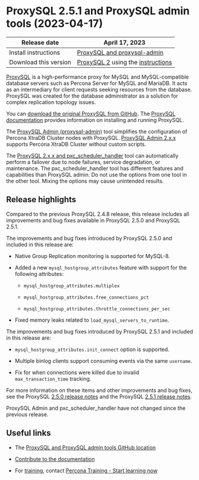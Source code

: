 # ProxySQL 2.5.1 and ProxySQL admin tools (2023-04-17)

| Release date | April 17, 2023 |
|---|---|
| Install instructions | [ProxySQL and proxysql-admin](https://docs.percona.com/proxysql/install-v2.html) |
| Download this version | [ProxySQL 2](https://www.percona.com/download-proxysql) using the [instructions](https://docs.percona.com/proxysql/where-to-download-proxysql.html)|

[ProxySQL](https://proxysql.com/) is a high-performance proxy for MySQL and MySQL-compatible database servers such as Percona Server for MySQL and MariaDB. It acts as an intermediary for client requests seeking resources from the database. ProxySQL was created for the database administrator as a solution for complex replication topology issues. 

You can [download the original ProxySQL from GitHub](https://github.com/sysown/proxysql/releases). The [ProxySQL documentation](https://proxysql.com/documentation/) provides information on installing and running ProxySQL. 

The [ProxySQL Admin (proxysql-admin)](proxysql-admin-tool-v2-config.md) tool simplifies the configuration of Percona XtraDB Cluster nodes with ProxySQL. [ProxySQL Admin 2.x.x](proxysql-admin-tool-functions.md) supports Percona XtraDB Cluster without custom scripts.

The [ProxySQL 2.x.x and pxc_scheduler_handler](psh-overview.md) tool can automatically perform a failover due to node failures, service degradation, or maintenance. The pxc_scheduler_handler tool has different features and capabilities than ProxySQL admin. Do not use the options from one tool in the other tool. Mixing the options may cause unintended results.

## Release highlights

Compared to the previous ProxySQL 2.4.8 release, this release includes all improvements and bug fixes available in ProxySQL 2.5.0 and ProxySQL 2.5.1.

The improvements and bug fixes introduced by ProxySQL 2.5.0 and included in this release are:

* Native Group Replication monitoring is supported for MySQL-8. 

* Added a new `mysql_hostgroup_attributes` feature with support for the following attributes:

    * `mysql_hostgroup_attributes.multiplex`

    * `mysql_hostgroup_attributes.free_connections_pct`

    * `mysql_hostgroup_attributes.throttle_connections_per_sec`

* Fixed memory leaks related to `load_mysql_servers_to_runtime`.

The improvements and bug fixes introduced by ProxySQL 2.5.1 and included in this release are:

* `mysql_hostgroup_attributes.init_connect` option is supported.

* Multiple binlog clients support consuming events via the same `username`.

* Fix for when connections were killed due to invalid `max_transaction_time` tracking.

For more information on these items and other improvements and bug fixes, see the ProxySQL [2.5.0 release notes](https://github.com/sysown/proxysql/releases/tag/v2.5.0) and the ProxySQL [2.5.1 release notes](https://github.com/sysown/proxysql/releases/tag/v2.5.1).

ProxySQL Admin and pxc_scheduler_handler have not changed since the previous release.

## Useful links

* The [ProxySQL and ProxySQL admin tools GitHub location](https://github.com/percona/proxysql-admin-tool)

* [Contribute to the documentation](https://github.com/percona/proxysql-admin-tool-doc/blob/main/contributing.md)

* For [training](https://www.percona.com/training), contact [Percona Training - Start learning now](https://learn.percona.com/contact-me)
